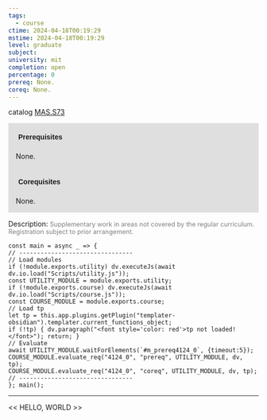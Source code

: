 ```yaml
---
tags:
  - course
ctime: 2024-04-18T00:19:29
mstime: 2024-04-18T00:19:29
level: graduate
subject: 
university: mit
completion: open
percentage: 0
prereq: None.
coreq: None.
---
```


catalog [MAS.S73](http://student.mit.edu/catalog/mMASa.html#MAS.S73)

<span style="display: block; padding: 15px; background-color: rgb(100, 100, 100, 0.2);"><font id="m_prereq4124_0" style="display: block; font-family: Arial, sans-serif; font-weight: bold; padding: 5px">Prerequisites</font><br><span id="prereq4124_0">None.</span></span>
<span style="display: block; padding: 15px; background-color: rgb(100, 100, 100, 0.2);"><font id="m_coreq4124_0" style="display: block; font-family: Arial, sans-serif; font-weight: bold; padding: 5px">Corequisites</font><br><span id="coreq4124_0">None.</span></span>

<font style="">Description:</font>
<font style="color: grey; font-size: 0.8rem;">Supplementary work in areas not covered by the regular curriculum. Registration subject to prior arrangement.</font>

```dataviewjs
const main = async _ => {
// --------------------------------
// Load modules
if (!module.exports.utility) dv.executeJs(await dv.io.load("Scripts/utility.js"));
const UTILITY_MODULE = module.exports.utility;
if (!module.exports.course) dv.executeJs(await dv.io.load("Scripts/course.js"));
const COURSE_MODULE = module.exports.course;
// Load tp
let tp = this.app.plugins.getPlugin("templater-obsidian").templater.current_functions_object;
if (!tp) { dv.paragraph("<font style='color: red'>tp not loaded!</font>"); return; }
// Evaluate
await UTILITY_MODULE.waitForElements(`#m_prereq4124_0`, {timeout:5});
COURSE_MODULE.evaluate_req("4124_0", "prereq", UTILITY_MODULE, dv, tp);
COURSE_MODULE.evaluate_req("4124_0", "coreq", UTILITY_MODULE, dv, tp);
// --------------------------------
}; main();
```

---

<< HELLO, WORLD >>
